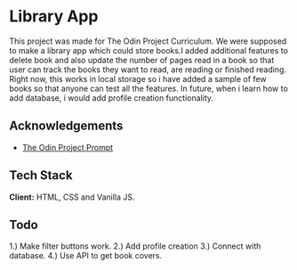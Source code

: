 # Library App

This project was made for The Odin Project Curriculum. We were supposed to make a library app which could store books.I added additional features to delete book and also update the number of pages read in a book so that user can track the books they want to read, are reading or finished reading. Right now, this works in local storage so i have added a sample of few books so that anyone can test all the features. In future, when i learn how to add database, i would add profile creation functionality.

## Acknowledgements

- [The Odin Project Prompt](https://www.theodinproject.com/lessons/node-path-javascript-library)

## Tech Stack

**Client:** HTML, CSS and Vanilla JS.

## Todo

1.) Make filter buttons work.
2.) Add profile creation
3.) Connect with database.
4.) Use API to get book covers.
